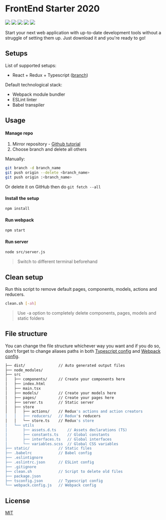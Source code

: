 # FrontEnd Starter 2020
![](https://img.shields.io/github/package-json/dependency-version/EgorBedov/FrontEnd-Starter/react?logo=react) ![](https://img.shields.io/github/package-json/dependency-version/EgorBedov/FrontEnd-Starter/redux?logo=redux) ![](https://img.shields.io/github/package-json/dependency-version/EgorBedov/FrontEnd-Starter/dev/typescript?logo=typescript)
![](https://img.shields.io/github/package-json/dependency-version/EgorBedov/FrontEnd-Starter/dev/webpack?logo=webpack) ![](https://img.shields.io/github/package-json/dependency-version/EgorBedov/FrontEnd-Starter/dev/eslint?logo=eslint)

Start your next web application with up-to-date development tools without a struggle of setting them up. Just download it and you're ready to go!

## Setups
List of supported setups:
* React + Redux + Typescript ([branch](/../../tree/React-Redux-TS/))

Default technological stack:
* Webpack module bundler
* ESLint linter
* Babel transpiler

## Usage
#### Manage repo
1) Mirror repository - [Github tutorial](https://docs.github.com/en/github/creating-cloning-and-archiving-repositories/duplicating-a-repository)
2) Choose branch and delete all others 

Manually:
```bash
git branch -d branch_name
git push origin --delete <branch_name>
git push origin :<branch_name>
```
Or delete it on GitHub then do `git fetch --all`
#### Install the setup
```bash
npm install
```

#### Run webpack
```bash
npm start
```

#### Run server
```bash
node src/server.js
```
> Switch to different terminal beforehand

## Clean setup
Run this script to remove default pages, components, models, actions and reducers.
```bash
clean.sh [-ah]
```
> Use -a option to completely delete components, pages, models and static folders

## File structure
You can change the file structure whichever way you want and if you do so, don't forget to change aliases paths in both [Typescript config](../blob/React-Redux-TS/tsconfig.json) and [Webpack config](../blob/React-Redux-TS/webpack.config.json).
```bash
├── dist/               // Auto generated output files
├── node_modules/
├── src
│   ├── components/     // Create your components here
│   ├── index.html
│   ├── main.tsx
│   ├── models/         // Create your models here
│   ├── pages/          // Create your pages here
│   ├── server.ts       // Static server
│   ├── store
│   │   ├── actions/    // Redux's actions and action creators
│   │   ├── reducers/   // Redux's reducers
│   │   └── store.ts    // Redux's store
│   └── utils
│       ├── assets.d.ts     // Assets declarations (TS)
│       ├── constants.ts    // Global constants
│       ├── interfaces.ts   // Global interfaces
│       └── variables.scss  // Global CSS variables
├── static/             // Static files
├── .babelrc            // Babel config
├── .eslintignore
├── .eslintrc.json      // ESLint config
├── .gitignore
├── clean.sh            // Script to delete old files
├── package.json
├── tsconfig.json       // Typescript config
└── webpack.config.js   // Webpack config
```

## License
[MIT](LICENSE)

